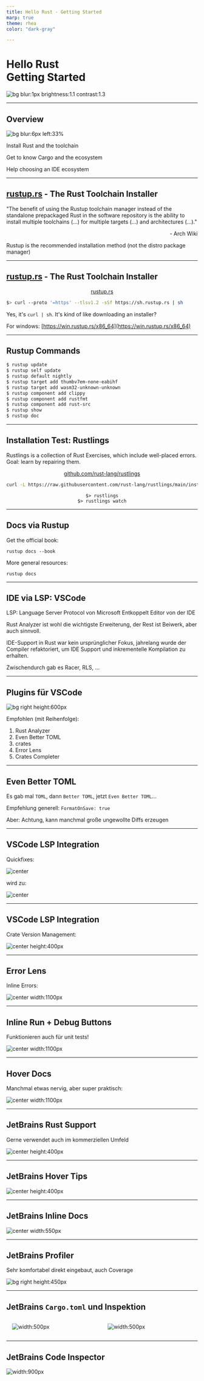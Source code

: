 ```yaml
---
title: Hello Rust - Getting Started
marp: true
theme: rhea
color: "dark-gray"

---
```


<style>
img[alt~="center"] {
  display: block;
  margin: 0 auto;
}
</style>

<!--
paginate: true
 -->
<!-- 
_footer: ''
_paginate: false
 -->
<!-- _class: lead -->

# Hello Rust<br>Getting Started

![bg blur:1px brightness:1.1 contrast:1.3](images/intro.png)

---

## Overview

![bg blur:6px left:33%](images/gears.png)

Install Rust and the toolchain

Get to know Cargo and the ecosystem

Help choosing an IDE ecosystem

---

<!-- header: ' ' -->

## [rustup.rs](rustup.rs) - The Rust Toolchain Installer

"The benefit of using the Rustup toolchain manager instead of the standalone prepackaged Rust in the software repository is the ability to install multiple toolchains (...) for multiple targets (...) and architectures (...)."

<p style = "text-align: right">- Arch Wiki</p>

Rustup is the recommended installation method (not the distro package manager)

---

## [rustup.rs](rustup.rs) - The Rust Toolchain Installer

<p style = "text-align: center"><a href="https://www.rustup.rs">rustup.rs</a></p>

```bash
$> curl --proto '=https' --tlsv1.2 -sSf https://sh.rustup.rs | sh
```

Yes, it's `curl | sh`. It's kind of like downloading an installer?

For windows: [https://win.rustup.rs/x86_64](https://win.rustup.rs/x86_64)

---

## Rustup Commands

```bash
$ rustup update
$ rustup self update
$ rustup default nightly
$ rustup target add thumbv7em-none-eabihf
$ rustup target add wasm32-unknown-unknown
$ rustup component add clippy
$ rustup component add rustfmt
$ rustup component add rust-src
$ rustup show
$ rustup doc
```

---

## Installation Test: Rustlings

Rustlings is a collection of Rust Exercises, which include well-placed errors.
Goal: learn by repairing them.

<p style = "text-align: center"><a href="https://www.github.com/rust-lang/rustlings">github.com/rust-lang/rustlings</a></p>

```bash
curl -L https://raw.githubusercontent.com/rust-lang/rustlings/main/install.sh | bash
```

<p style = "text-align: center"><code>$> rustlings</code><br><code>$> rustlings watch</code></p>

---

## Docs via Rustup

Get the official book:

```
rustup docs --book
```

More general resources:

```
rustup docs
```

<!-- _footer: 'In case it doesn't work: `rustup component add rust-docs`' -->

---

## IDE via LSP: VSCode

LSP: Language Server Protocol von Microsoft
Entkoppelt Editor von der IDE

Rust Analyzer ist wohl die wichtigste Erweiterung,
der Rest ist Beiwerk, aber auch sinnvoll.

IDE-Support in Rust war kein ursprünglicher Fokus,
jahrelang wurde der Compiler refaktoriert, um IDE Support und inkrementelle Kompilation zu erhalten.

Zwischendurch gab es Racer, RLS, …

---

## Plugins für VSCode

![bg right height:600px](images/1_getting_started/plugins.png)

Empfohlen (mit Reihenfolge):

1. Rust Analyzer
2. Even Better TOML
3. crates
4. Error Lens
5. Crates Completer

---

## Even Better TOML

Es gab mal `TOML`, dann `Better TOML`, jetzt `Even Better TOML`...

Empfehlung generell: `FormatOnSave: true`

Aber: Achtung, kann manchmal große ungewollte Diffs erzeugen

---

## VSCode LSP Integration

Quickfixes:

![center](images/1_getting_started/ra-1.png)

wird zu:

![center](images/1_getting_started/ra-2.png)

---

## VSCode LSP Integration

Crate Version Management:

![center height:400px](images/1_getting_started/crate-version-management.png)

---

## Error Lens

Inline Errors:

![center width:1100px](images/1_getting_started/error-lens.png)

---

## Inline Run + Debug Buttons

Funktionieren auch für unit tests!

![center width:1100px](images/1_getting_started/inline-run-debug.png)

---

## Hover Docs

Manchmal etwas nervig, aber super praktisch:

![center width:1100px](images/1_getting_started/docs-on-hover.png)

---

## JetBrains Rust Support

Gerne verwendet auch im kommerziellen Umfeld

![center height:400px](images/1_getting_started/jetbrains-rust-plugin.png)

---

## JetBrains Hover Tips

![center height:400px](images/1_getting_started/jetbrains-hover-tip.png)

---

## JetBrains Inline Docs

![center width:550px](images/1_getting_started/jetbrains-docs.png)

---

## JetBrains Profiler

Sehr komfortabel direkt eingebaut, auch Coverage

![bg right height:450px](images/1_getting_started/profiler.png)

---

## JetBrains `Cargo.toml` und Inspektion

<style scoped>
table, tr, td, th {
  all: unset;
  border: 0 !important;
  background: transparent !important;
}
table { display: table; }
tr { display: table-row; }
td, th { display: table-cell; }

table {
  width: 100%;
}
td {
  vertical-align: middle;
  width: 10%;
  padding: 0 15px;
}
</style>
<table>
<td>

![width:500px](images/1_getting_started/jetbrains-cargo.toml.png)

</td>
<td>

![width:500px](images/1_getting_started/jetbrains-dependency-browser.png)

</td>
</tr>
</table>

---

## JetBrains Code Inspector

![width:900px](images/1_getting_started/jetbrains-inspect-code.png)